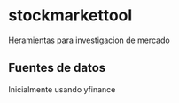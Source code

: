 # stockmarkettool
Heramientas para investigacion de mercado

## Fuentes de datos
Inicialmente usando yfinance
